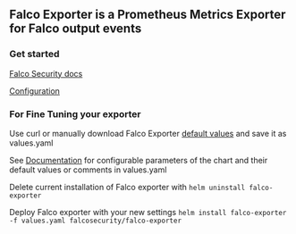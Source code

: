 ## Falco Exporter is a Prometheus Metrics Exporter for Falco output events

### Get started

[Falco Security docs](https://github.com/falcosecurity/falco-exporter)


[Configuration](https://github.com/falcosecurity/charts/tree/master/falco-exporter#configuration)


### For Fine Tuning your exporter

Use curl or manually download Falco Exporter [default values](https://raw.githubusercontent.com/falcosecurity/charts/master/falco-exporter/values.yaml) and save it as values.yaml

See [Documentation](https://github.com/falcosecurity/charts/tree/master/falco-exporter) for configurable parameters of the chart and their default values or comments in values.yaml

Delete current installation of Falco exporter with 
```helm uninstall falco-exporter```

Deploy Falco exporter with your new settings
```helm install falco-exporter -f values.yaml falcosecurity/falco-exporter```